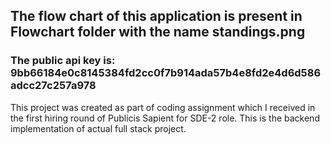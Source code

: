 ## The flow chart of this application is present in Flowchart folder with the name standings.png
### The public api key is: 9bb66184e0c8145384fd2cc0f7b914ada57b4e8fd2e4d6d586adcc27c257a978
This project was created as part of coding assignment which I received in the first hiring round of Publicis Sapient for SDE-2 role. This is the backend implementation of actual full stack project.
